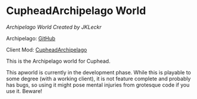 # CupheadArchipelago World

*Archipelago World Created by JKLeckr*

Archipelago: [GitHub](https://github.com/ArchipelagoMW/Archipelago)

Client Mod: [CupheadArchipelago](https://github.com/JKLeckr/CupheadArchipelagoMod)

This is the Archipelago world for Cuphead.

This apworld is currently in the development phase. While this is playable to some degree (with a working client), it is not feature complete and probably has bugs, so using it might pose mental injuries from grotesque code if you use it. Beware!
